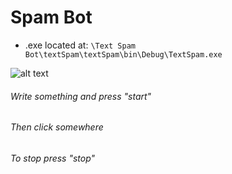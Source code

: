 # Spam Bot

- .exe located at: 
```\Text Spam Bot\textSpam\textSpam\bin\Debug\TextSpam.exe```

![alt text](https://i.imgur.com/szei3d6.png)



###### Write something and press "start"
###### Then click somewhere
###### To stop press "stop"


